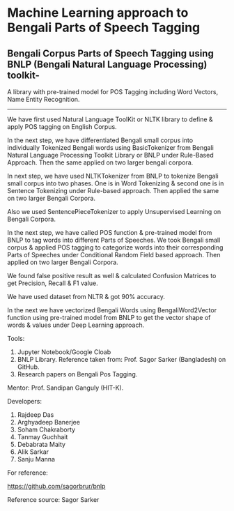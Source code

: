 # Machine Learning approach to Bengali Parts of Speech Tagging

## Bengali Corpus Parts of Speech Tagging using BNLP (Bengali Natural Language Processing) toolkit- 
A library with pre-trained model for POS Tagging including Word Vectors, Name Entity Recognition.

-----------------------------------------------------------------------------------------------------------------------------------------------------------


We have first used Natural Language ToolKit or NLTK library to define & apply POS tagging on English Corpus.

In the next step, we have differentiated Bengali small corpus into individually Tokenized Bengali words using BasicTokenizer from Bengali Natural Language Processing Toolkit Library or BNLP under Rule-Based Approach. Then the same applied on two larger bengali corpora.

In next step, we have used NLTKTokenizer from BNLP to tokenize Bengali small corpus into two phases. One is in Word Tokenizing & second one is in Sentence Tokenizing under Rule-based approach. Then applied the same on two larger Bengali Corpora.

Also we used SentencePieceTokenizer to apply Unsupervised Learning on Bengali Corpora.

In the next step, we have called POS function & pre-trained model from BNLP to tag words into different Parts of Speeches. We took Bengali small corpus & applied POS tagging to categorize words into their corresponding Parts of Speeches under Conditional Random Field based approach. Then applied on two larger Bengali Corpora.

We found false positive result as well & calculated Confusion Matrices to get Precision, Recall & F1 value.

We have used dataset from NLTR & got 90% accuracy.

In the next we have vectorized Bengali Words using BengaliWord2Vector function using pre-trained model from BNLP to get the vector shape of words & values under Deep Learning approach. 


Tools:

1. Jupyter Notebook/Google Cloab
2. BNLP Library. Reference taken from: Prof. Sagor Sarker (Bangladesh) on GitHub.
3. Research papers on Bengali Pos Tagging.


Mentor: Prof. Sandipan Ganguly (HIT-K).

Developers:

1. Rajdeep Das
2. Arghyadeep Banerjee
3. Soham Chakraborty
4. Tanmay Guchhait
5. Debabrata Maity
6. Alik Sarkar
7. Sanju Manna


For reference:

https://github.com/sagorbrur/bnlp

 Reference source: Sagor Sarker
